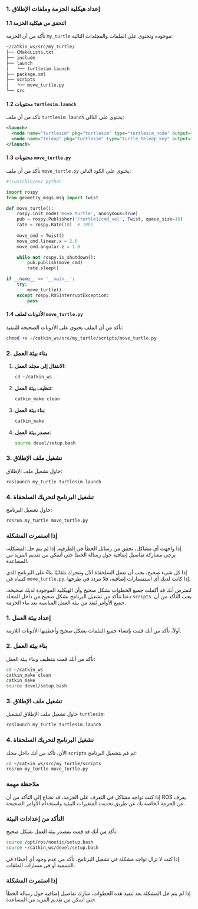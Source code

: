 ### 1. إعداد هيكلية الحزمة وملفات الإطلاق

#### 1.1 التحقق من هيكلية الحزمة
تأكد من أن الحزمة `my_turtle` موجودة وتحتوي على الملفات والمجلدات التالية:
```sh
~/catkin_ws/src/my_turtle/
├── CMakeLists.txt
├── include
├── launch
│   └── turtlesim.launch
├── package.xml
├── scripts
│   └── move_turtle.py
└── src
```

#### 1.2 محتويات `turtlesim.launch`
تأكد من أن ملف `turtlesim.launch` يحتوي على التالي:
```xml
<launch>
  <node name="turtlesim" pkg="turtlesim" type="turtlesim_node" output="screen"/>
  <node name="teleop" pkg="turtlesim" type="turtle_teleop_key" output="screen"/>
</launch>
```

#### 1.3 محتويات `move_turtle.py`
تأكد من أن ملف `move_turtle.py` يحتوي على الكود التالي:
```python
#!/usr/bin/env python

import rospy
from geometry_msgs.msg import Twist

def move_turtle():
    rospy.init_node('move_turtle', anonymous=True)
    pub = rospy.Publisher('/turtle1/cmd_vel', Twist, queue_size=10)
    rate = rospy.Rate(10)  # 10hz
    
    move_cmd = Twist()
    move_cmd.linear.x = 2.0
    move_cmd.angular.z = 1.0

    while not rospy.is_shutdown():
        pub.publish(move_cmd)
        rate.sleep()

if __name__ == '__main__':
    try:
        move_turtle()
    except rospy.ROSInterruptException:
        pass
```

#### 1.4 الأذونات لملف `move_turtle.py`
تأكد من أن الملف يحتوي على الأذونات الصحيحة للتنفيذ:
```sh
chmod +x ~/catkin_ws/src/my_turtle/scripts/move_turtle.py
```

### 2. بناء بيئة العمل

1. **الانتقال إلى مجلد العمل**:
   ```sh
   cd ~/catkin_ws
   ```

2. **تنظيف بيئة العمل**:
   ```sh
   catkin_make clean
   ```

3. **بناء بيئة العمل**:
   ```sh
   catkin_make
   ```

4. **مصدر بيئة العمل**:
   ```sh
   source devel/setup.bash
   ```

### 3. تشغيل ملف الإطلاق

حاول تشغيل ملف الإطلاق:
```sh
roslaunch my_turtle turtlesim.launch
```

### 4. تشغيل البرنامج لتحريك السلحفاة

حاول تشغيل البرنامج:
```sh
rosrun my_turtle move_turtle.py
```

### إذا استمرت المشكلة

إذا واجهت أي مشاكل، تحقق من رسائل الخطأ في الطرفية. إذا لم يتم حل المشكلة، يرجى مشاركة تفاصيل إضافية حول رسالة الخطأ حتى أتمكن من تقديم المزيد من المساعدة.

إذا كل شيء صحيح، يجب أن تعمل السلحفاة الآن وتتحرك تلقائيًا بناءً على البرنامج الذي كتبناه في `move_turtle.py`. إذا كانت لديك أي استفسارات إضافية، فلا تتردد في طرحها.



لنفترض أنك قد أكملت جميع الخطوات بشكل صحيح وأن الهيكلية الموجودة لديك صحيحة، دعنا نتأكد من تشغيل البرنامج بشكل صحيح من داخل المجلد `scripts`. يجب التأكد من أن جميع الأوامر تُنفذ من بيئة العمل المناسبة بعد بناء الحزمة.

### 1. إعداد بيئة العمل

أولاً، تأكد من أنك قمت بإنشاء جميع الملفات بشكل صحيح وأعطيتها الأذونات اللازمة.

### 2. بناء بيئة العمل

تأكد من أنك قمت بتنظيف وبناء بيئة العمل:
```sh
cd ~/catkin_ws
catkin_make clean
catkin_make
source devel/setup.bash
```

### 3. تشغيل ملف الإطلاق

حاول تشغيل ملف الإطلاق لتشغيل `turtlesim`:
```sh
roslaunch my_turtle turtlesim.launch
```

### 4. تشغيل البرنامج لتحريك السلحفاة

الآن، تأكد من أنك داخل مجلد `scripts` ثم قم بتشغيل البرنامج:
```sh
cd ~/catkin_ws/src/my_turtle/scripts
rosrun my_turtle move_turtle.py
```

### ملاحظة مهمة

إذا كنت تواجه مشاكل في التعرف على الحزمة، قد تحتاج إلى التأكد من أن ROS يعرف عن الحزمة الخاصة بك عن طريق تحديث المتغيرات البيئية واستخدام الأوامر الصحيحة.

### التأكد من إعدادات البيئة

تأكد من أنك قد قمت بمصدر بيئة العمل بشكل صحيح:
```sh
source /opt/ros/noetic/setup.bash
source ~/catkin_ws/devel/setup.bash
```

إذا كنت لا تزال تواجه مشكلة في تشغيل البرنامج، تأكد من عدم وجود أي أخطاء في التسمية أو في مسارات الملفات.

### إذا استمرت المشكلة

إذا لم يتم حل المشكلة بعد تنفيذ هذه الخطوات، شارك تفاصيل إضافية حول رسالة الخطأ حتى أتمكن من تقديم المزيد من المساعدة.
